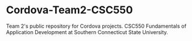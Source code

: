 # Cordova-Team2-CSC550
Team 2's public repository for Cordova projects. CSC550 Fundamentals of Application Development at Southern Connecticut State University.
